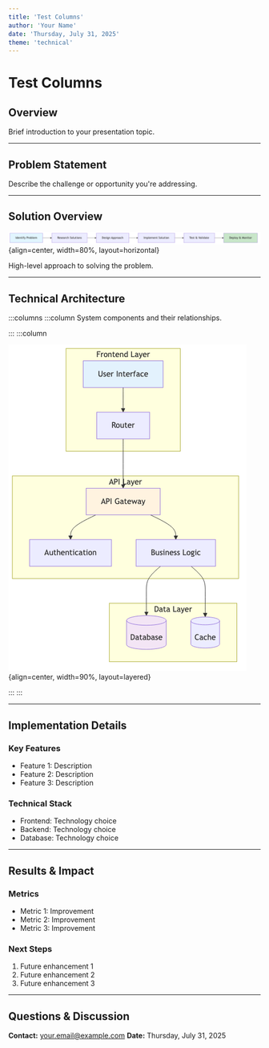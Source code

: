 ```yaml
---
title: 'Test Columns'
author: 'Your Name'
date: 'Thursday, July 31, 2025'
theme: 'technical'
---
```


# Test Columns

## Overview

Brief introduction to your presentation topic.

---

## Problem Statement

Describe the challenge or opportunity you're addressing.

---

## Solution Overview

![solution-overview](../assets/solution-overview.png){align=center, width=80%, layout=horizontal}

High-level approach to solving the problem.

---

## Technical Architecture

:::columns
:::column
System components and their relationships.

:::
:::column

![architecture](../assets/architecture.png){align=center, width=90%, layout=layered}

:::
:::

---

## Implementation Details

### Key Features

- Feature 1: Description
- Feature 2: Description
- Feature 3: Description

### Technical Stack

- Frontend: Technology choice
- Backend: Technology choice
- Database: Technology choice

---

## Results & Impact

### Metrics

- Metric 1: Improvement
- Metric 2: Improvement
- Metric 3: Improvement

### Next Steps

1. Future enhancement 1
2. Future enhancement 2
3. Future enhancement 3

---

## Questions & Discussion

**Contact:** your.email@example.com
**Date:** Thursday, July 31, 2025

